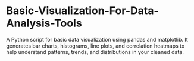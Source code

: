# Basic-Visualization-For-Data-Analysis-Tools
A Python script for basic data visualization using pandas and matplotlib. It generates bar charts, histograms, line plots, and correlation heatmaps to help understand patterns, trends, and distributions in your cleaned data.
